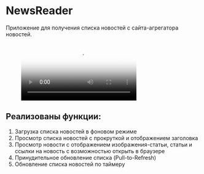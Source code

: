# NewsReader
Приложение для получения списка новостей с сайта-агрегатора новостей. 

<figure class="video_container">
  <video controls="true" allowfullscreen="false" poster="NewsReaderDemo.png">
    <source src="NewsReaderDemo.mp4" type="video/mp4">
  </video>
</figure>

## Реализованы функции: 
1. Загрузка списка новостей в фоновом режиме
2. Просмотр списка  новостей с прокруткой и отображением заголовка
3. Просмотр новости с отображением изображения-статьи, статьи  и  ссылки на новость с возможностью открыть в браузере
4. Принудительное обновление списка (Pull-to-Refresh)
5. Обновление списка новостей по таймеру

